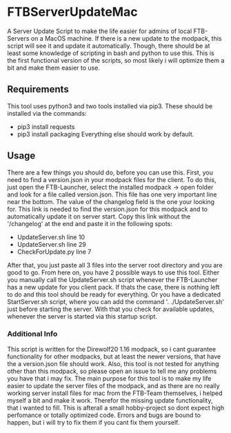 # FTBServerUpdateMac
A Server Update Script to make the life easier for admins of local FTB-Servers on a MacOS machine. If there is a new update to the modpack, this script will see it and update it automatically. Though, there should be at least some knowledge of scripting in bash and python to use this. This is the first functional version of the scripts, so most likely i will optimize them a bit and make them easier to use.

## Requirements
This tool uses python3 and two tools installed via pip3. These should be installed via the commands:
- pip3 install requests
- pip3 install packaging
Everything else should work by default.

## Usage
There are a few things you should do, before you can use this.
First, you need to find a version.json in your modpack files for the client. To do this, just open the FTB-Launcher, select the installed modpack -> open folder and look for a file called version.json.
This file has one very important line near the bottom. The value of the changelog field is the one your looking for. This link is needed to find the version.json for this modpack and to automatically update it on server start. Copy this link without the '/changelog' at the end and paste it in the following spots:
- UpdateServer.sh line 10
- UpdateServer.sh line 29
- CheckForUpdate.py line 7  

After that, you just paste all 3 files into the server root directory and you are good to go.
From here on, you have 2 possible ways to use this tool. Either you manually call the UpdateServer.sh script whenever the FTB-Launcher has a new update for you client pack. If thats the case, there is nothing left to do and this tool should be ready for everything.
Or you have a dedicated StartServer.sh script, where you can add the command '. ./UpdateServer.sh' just before starting the server. With that you check for available updates, whenever the server is started via this startup script.  

### Additional Info
This script is written for the Direwolf20 1.16 modpack, so i cant guarantee functionality for other modpacks, but at least the newer versions, that have the a version.json file should work. Also, this tool is not tested for anything other than this modpack, so please open an issue to tell me any problems you have that i may fix. The main purpose for this tool is to make my life easier to update the server files of the modpack, and as there are no really working server install files for mac from the FTB-Team themselves, i helped myself a bit and make it work. Therefor the missing update functionality, that i wanted to fill. This is afterall a small hobby-project so dont expect high perfomance or totally optimized code. Errors and bugs are bound to happen, but i will try to fix them if you cant fix them yourself.
